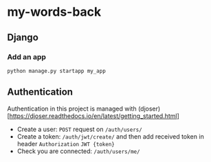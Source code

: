 # my-words-back

## Django

### Add an app

```
python manage.py startapp my_app
```

## Authentication

Authentication in this project is managed with (djoser)[https://djoser.readthedocs.io/en/latest/getting_started.html]
- Create a user: `POST` request on `/auth/users/`
- Create a token: `/auth/jwt/create/` and then add received token in header `Authorization` `JWT {token}`
- Check you are connected: `/auth/users/me/`
